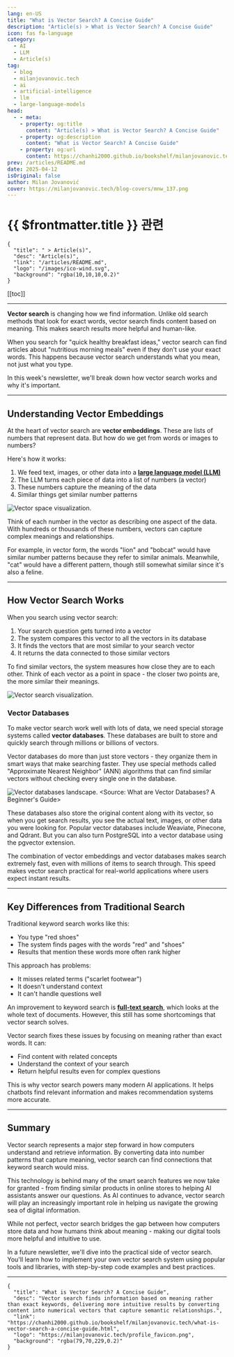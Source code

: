 ```yaml
---
lang: en-US
title: "What is Vector Search? A Concise Guide"
description: "Article(s) > What is Vector Search? A Concise Guide"
icon: fas fa-language
category:
  - AI
  - LLM
  - Article(s)
tag:
  - blog
  - milanjovanovic.tech
  - ai
  - artificial-intelligence
  - llm
  - large-language-models
head:
  - - meta:
    - property: og:title
      content: "Article(s) > What is Vector Search? A Concise Guide"
    - property: og:description
      content: "What is Vector Search? A Concise Guide"
    - property: og:url
      content: https://chanhi2000.github.io/bookshelf/milanjovanovic.tech/what-is-vector-search-a-concise-guide.html
prev: /articles/README.md
date: 2025-04-12
isOriginal: false
author: Milan Jovanović
cover: https://milanjovanovic.tech/blog-covers/mnw_137.png
---
```


# {{ $frontmatter.title }} 관련

```component VPCard
{
  "title": " > Article(s)",
  "desc": "Article(s)",
  "link": "/articles/README.md",
  "logo": "/images/ico-wind.svg",
  "background": "rgba(10,10,10,0.2)"
}
```

[[toc]]

---

<SiteInfo
  name="What is Vector Search? A Concise Guide"
  desc="Vector search finds information based on meaning rather than exact keywords, delivering more intuitive results by converting content into numerical vectors that capture semantic relationships."
  url="https://milanjovanovic.tech/blog/what-is-vector-search-a-concise-guide"
  logo="https://milanjovanovic.tech/profile_favicon.png"
  preview="https://milanjovanovic.tech/blog-covers/mnw_137.png"/>

**Vector search** is changing how we find information. Unlike old search methods that look for exact words, vector search finds content based on meaning. This makes search results more helpful and human-like.

When you search for "quick healthy breakfast ideas," vector search can find articles about "nutritious morning meals" even if they don't use your exact words. This happens because vector search understands what you mean, not just what you type.

In this week's newsletter, we'll break down how vector search works and why it's important.

---

## Understanding Vector Embeddings

At the heart of vector search are **vector embeddings**. These are lists of numbers that represent data. But how do we get from words or images to numbers?

Here's how it works:

1. We feed text, images, or other data into a [**large language model (LLM)**](/milanjovanovic.tech/working-with-llms-in-dotnet-using-microsoft-extensions-ai.md)
2. The LLM turns each piece of data into a list of numbers (a vector)
3. These numbers capture the meaning of the data
4. Similar things get similar number patterns

![Vector space visualization.](https://milanjovanovic.tech/blogs/mnw_137/vector_space.png?imwidth=1080)

Think of each number in the vector as describing one aspect of the data. With hundreds or thousands of these numbers, vectors can capture complex meanings and relationships.

For example, in vector form, the words "lion" and "bobcat" would have similar number patterns because they refer to similar animals. Meanwhile, "cat" would have a different pattern, though still somewhat similar since it's also a feline.

---

## How Vector Search Works

When you search using vector search:

1. Your search question gets turned into a vector
2. The system compares this vector to all the vectors in its database
3. It finds the vectors that are most similar to your search vector
4. It returns the data connected to those similar vectors

To find similar vectors, the system measures how close they are to each other. Think of each vector as a point in space - the closer two points are, the more similar their meanings.

![Vector search visualization.](https://milanjovanovic.tech/blogs/mnw_137/vector_search.png?imwidth=3840)

### Vector Databases

To make vector search work well with lots of data, we need special storage systems called **vector databases**. These databases are built to store and quickly search through millions or billions of vectors.

Vector databases do more than just store vectors - they organize them in smart ways that make searching faster. They use special methods called "Approximate Nearest Neighbor" (ANN) algorithms that can find similar vectors without checking every single one in the database.

![Vector databases landscape.<br/><Source: [<VPIcon icon="fas fa-globe"/>What are Vector Databases? A Beginner's Guide](https://infracloud.io/blogs/vector-databases-beginners-guide/)>](https://milanjovanovic.tech/blogs/mnw_137/vector_databases_landscape.png?imwidth=3840)

These databases also store the original content along with its vector, so when you get search results, you see the actual text, images, or other data you were looking for. Popular vector databases include Weaviate, Pinecone, and Qdrant. But you can also turn PostgreSQL into a vector database using the pgvector extension.

The combination of vector embeddings and vector databases makes search extremely fast, even with millions of items to search through. This speed makes vector search practical for real-world applications where users expect instant results.

---

## Key Differences from Traditional Search

Traditional keyword search works like this:

- You type "red shoes"
- The system finds pages with the words "red" and "shoes"
- Results that mention these words more often rank higher

This approach has problems:

- It misses related terms ("scarlet footwear")
- It doesn't understand context
- It can't handle questions well

An improvement to keyword search is [**full-text search**](/milanjovanovic.tech/how-i-implemented-full-text-search-on-my-website.md), which looks at the whole text of documents. However, this still has some shortcomings that vector search solves.

Vector search fixes these issues by focusing on meaning rather than exact words. It can:

- Find content with related concepts
- Understand the context of your search
- Return helpful results even for complex questions

This is why vector search powers many modern AI applications. It helps chatbots find relevant information and makes recommendation systems more accurate.

---

## Summary

Vector search represents a major step forward in how computers understand and retrieve information. By converting data into number patterns that capture meaning, vector search can find connections that keyword search would miss.

This technology is behind many of the smart search features we now take for granted - from finding similar products in online stores to helping AI assistants answer our questions. As AI continues to advance, vector search will play an increasingly important role in helping us navigate the growing sea of digital information.

While not perfect, vector search bridges the gap between how computers store data and how humans think about meaning - making our digital tools more helpful and intuitive to use.

In a future newsletter, we'll dive into the practical side of vector search. You'll learn how to implement your own vector search system using popular tools and libraries, with step-by-step code examples and best practices.

---

<!-- TODO: add ARTICLE CARD -->
```component VPCard
{
  "title": "What is Vector Search? A Concise Guide",
  "desc": "Vector search finds information based on meaning rather than exact keywords, delivering more intuitive results by converting content into numerical vectors that capture semantic relationships.",
  "link": "https://chanhi2000.github.io/bookshelf/milanjovanovic.tech/what-is-vector-search-a-concise-guide.html",
  "logo": "https://milanjovanovic.tech/profile_favicon.png",
  "background": "rgba(79,70,229,0.2)"
}
```
